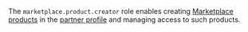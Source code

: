 The `marketplace.product.creator` role enables creating [Marketplace products](../../../marketplace/concepts/product.md) in the [partner profile](../../../marketplace/quickstart.md#registration) and managing access to such products.
